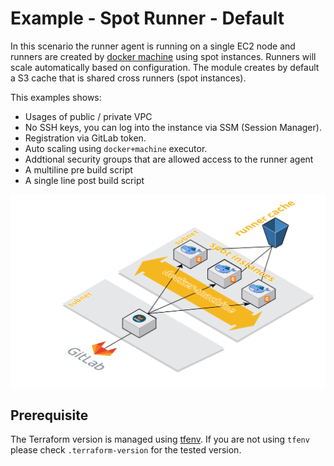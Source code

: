 # Example - Spot Runner - Default

In this scenario the runner agent is running on a single EC2 node and runners are created by [docker machine](https://docs.gitlab.com/runner/configuration/autoscale.html) using spot instances. Runners will scale automatically based on configuration. The module creates by default a S3 cache that is shared cross runners (spot instances).

This examples shows:
- Usages of public / private VPC
- No SSH keys, you can log into the instance via SSM (Session Manager).
- Registration via GitLab token.
- Auto scaling using `docker+machine` executor.
- Addtional security groups that are allowed access to the runner agent
- A multiline pre build script
- A single line post build script

![runners-default](https://github.com/npalm/assets/raw/master/images/terraform-aws-gitlab-runner/runner-default.png)


## Prerequisite

The Terraform version is managed using [tfenv](https://github.com/Zordrak/tfenv). If you are not using `tfenv` please check `.terraform-version` for the tested version.
